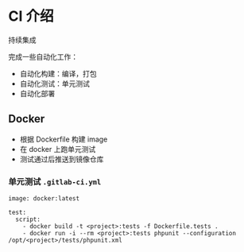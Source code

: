 # CI 介绍 

持续集成

完成一些自动化工作：

- 自动化构建：编译，打包 
- 自动化测试：单元测试
- 自动化部署

## Docker

- 根据 Dockerfile 构建 image
- 在 docker 上跑单元测试 
- 测试通过后推送到镜像仓库

### 单元测试 `.gitlab-ci.yml`

```
image: docker:latest

test:
  script:
    - docker build -t <project>:tests -f Dockerfile.tests . 
    - docker run -i --rm <project>:tests phpunit --configuration /opt/<project>/tests/phpunit.xml
```

